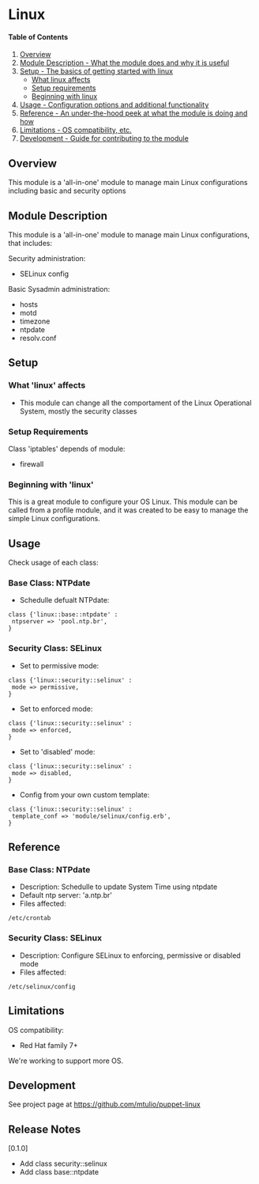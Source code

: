 # Linux

#### Table of Contents

1. [Overview](#overview)
2. [Module Description - What the module does and why it is useful](#module-description)
3. [Setup - The basics of getting started with linux](#setup)
    * [What linux affects](#what-linux-affects)
    * [Setup requirements](#setup-requirements)
    * [Beginning with linux](#beginning-with-linux)
4. [Usage - Configuration options and additional functionality](#usage)
5. [Reference - An under-the-hood peek at what the module is doing and how](#reference)
5. [Limitations - OS compatibility, etc.](#limitations)
6. [Development - Guide for contributing to the module](#development)

## Overview

This module is a 'all-in-one' module to manage main Linux configurations including basic and security options

## Module Description

This module is a 'all-in-one' module to manage main Linux configurations, that includes:

Security administration:
* SELinux config
 
Basic Sysadmin administration:
* hosts
* motd
* timezone
* ntpdate
* resolv.conf


## Setup

### What 'linux' affects

* This module can change all the comportament of the Linux Operational System,
  mostly the security classes

### Setup Requirements 

Class 'iptables' depends of module:
* firewall

### Beginning with 'linux'

This is a great module to configure your OS Linux. This module can be called from a 
profile module, and it was created to be easy to manage the simple Linux configurations.

## Usage

Check usage of each class: 


### Base Class: NTPdate

* Schedulle defualt NTPdate:
 ~~~
class {'linux::base::ntpdate' :
  ntpserver => 'pool.ntp.br',
}
 ~~~

### Security Class: SELinux

* Set to permissive mode:
 ~~~
class {'linux::security::selinux' :
  mode => permissive,
}
 ~~~

* Set to enforced mode:
 ~~~
class {'linux::security::selinux' :
  mode => enforced,
}
 ~~~

* Set to 'disabled' mode:
 ~~~
class {'linux::security::selinux' :
  mode => disabled,
}
 ~~~

* Config from your own custom template:
 ~~~
class {'linux::security::selinux' :
  template_conf => 'module/selinux/config.erb',
}
 ~~~


## Reference

### Base Class: NTPdate

* Description: Schedulle to update System Time using ntpdate
* Default ntp server: 'a.ntp.br'
* Files affected: 

 ~~~
/etc/crontab
 ~~~

### Security Class: SELinux

* Description: Configure SELinux to enforcing, permissive or disabled mode
* Files affected: 

 ~~~
/etc/selinux/config
 ~~~

## Limitations

OS compatibility: 
* Red Hat family 7+ 

We're working to support more OS.

## Development

See project page at https://github.com/mtulio/puppet-linux

## Release Notes

[0.1.0]
* Add class security::selinux 
* Add class base::ntpdate

